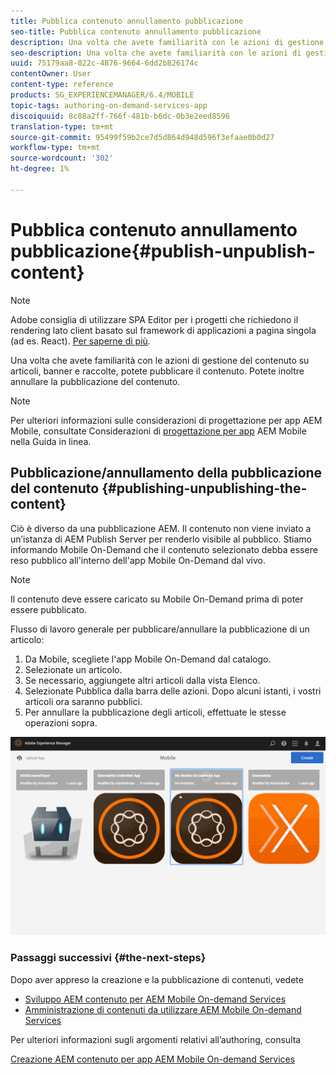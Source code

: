 ```yaml
---
title: Pubblica contenuto annullamento pubblicazione
seo-title: Pubblica contenuto annullamento pubblicazione
description: Una volta che avete familiarità con le azioni di gestione del contenuto su articoli, banner e raccolte, seguite questa pagina per scoprire come pubblicare il contenuto. Potete inoltre annullare la pubblicazione del contenuto.
seo-description: Una volta che avete familiarità con le azioni di gestione del contenuto su articoli, banner e raccolte, seguite questa pagina per scoprire come pubblicare il contenuto. Potete inoltre annullare la pubblicazione del contenuto.
uuid: 75179aa8-022c-4876-9664-6dd2b826174c
contentOwner: User
content-type: reference
products: SG_EXPERIENCEMANAGER/6.4/MOBILE
topic-tags: authoring-on-demand-services-app
discoiquuid: 8c88a2ff-766f-481b-b6dc-0b3e2eed8596
translation-type: tm+mt
source-git-commit: 95499f59b2ce7d5d864d948d596f3efaae0b0d27
workflow-type: tm+mt
source-wordcount: '302'
ht-degree: 1%

---
```



# Pubblica contenuto annullamento pubblicazione{#publish-unpublish-content}

>[!NOTE]
>
> Adobe consiglia di utilizzare SPA Editor per i progetti che richiedono il rendering lato client basato sul framework di applicazioni a pagina singola (ad es. React). [Per saperne di più](/help/sites-developing/spa-overview.md).

Una volta che avete familiarità con le azioni di gestione del contenuto su articoli, banner e raccolte, potete pubblicare il contenuto. Potete inoltre annullare la pubblicazione del contenuto.

>[!NOTE]
>
>Per ulteriori informazioni sulle considerazioni di progettazione per  app AEM Mobile, consultate Considerazioni di [progettazione per  app](https://helpx.adobe.com/digital-publishing-solution/help/design-app.html) AEM Mobile nella Guida in linea.

## Pubblicazione/annullamento della pubblicazione del contenuto {#publishing-unpublishing-the-content}

Ciò è diverso da una pubblicazione AEM. Il contenuto non viene inviato a un’istanza di AEM Publish Server per renderlo visibile al pubblico. Stiamo informando Mobile On-Demand che il contenuto selezionato debba essere reso pubblico all&#39;interno dell&#39;app Mobile On-Demand dal vivo.

>[!NOTE]
>
>Il contenuto deve essere caricato su Mobile On-Demand prima di poter essere pubblicato.

Flusso di lavoro generale per pubblicare/annullare la pubblicazione di un articolo:

1. Da Mobile, scegliete l&#39;app Mobile On-Demand dal catalogo.
1. Selezionate un articolo.
1. Se necessario, aggiungete altri articoli dalla vista Elenco.
1. Selezionate Pubblica dalla barra delle azioni. Dopo alcuni istanti, i vostri articoli ora saranno pubblici.
1. Per annullare la pubblicazione degli articoli, effettuate le stesse operazioni sopra.

<!-- FAIL >>[!NOTE]
>
>Generally, you should preflight before publishing. See [Previewing with Preflight](/content/docs/en/aem/6-3/administer/mobile-apps/aem-mobile/previewing-with-preflight-on-demand-services.md) for more details.-->

![chlimage_1-9](assets/chlimage_1-9.gif)

### Passaggi successivi {#the-next-steps}

Dopo aver appreso la creazione e la pubblicazione di contenuti, vedete

* [Sviluppo AEM contenuto per  AEM Mobile On-demand Services](/help/mobile/aem-mobile-on-demand.md)
* [Amministrazione di contenuti da utilizzare  AEM Mobile On-demand Services](/help/mobile/aem-mobile.md)

Per ulteriori informazioni sugli argomenti relativi all’authoring, consulta

[Creazione AEM contenuto per  app AEM Mobile On-demand Services](/help/mobile/mobile-apps-ondemand.md)

